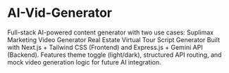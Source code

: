 # AI-Vid-Generator
Full-stack AI-powered content generator with two use cases:  Suplimax Marketing Video Generator  Real Estate Virtual Tour Script Generator  Built with Next.js + Tailwind CSS (Frontend) and Express.js + Gemini API (Backend). Features theme toggle (light/dark), structured API routing, and mock video generation logic for future AI integration.
